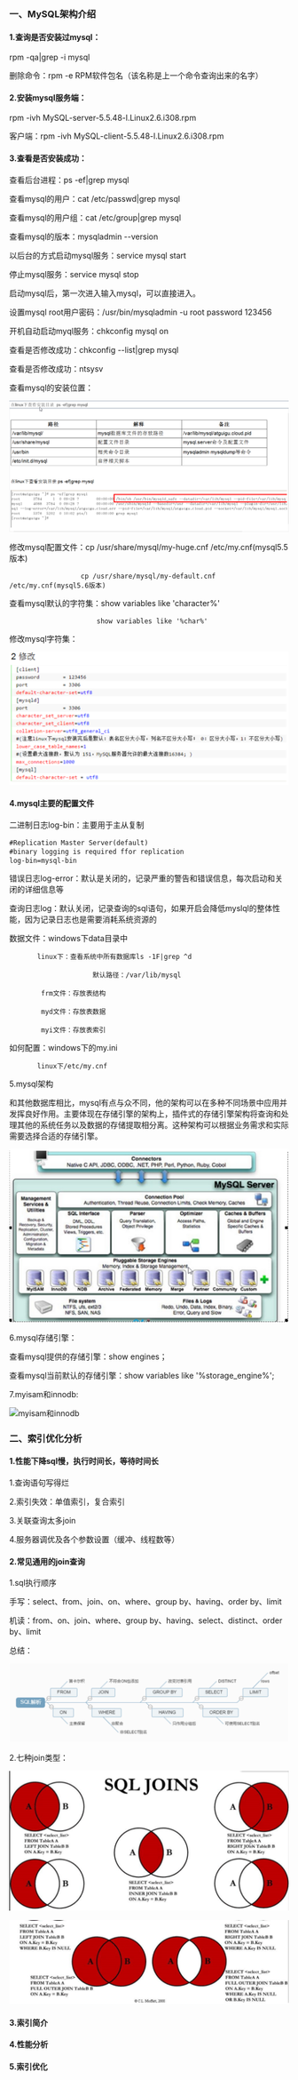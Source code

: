 ### 一、MySQL架构介绍

#### 1.查询是否安装过mysql：

rpm -qa|grep -i mysql

删除命令：rpm -e RPM软件包名（该名称是上一个命令查询出来的名字）

#### 2.安装mysql服务端：

rpm -ivh MySQL-server-5.5.48-l.Linux2.6.i308.rpm

客户端：rpm -ivh MySQL-client-5.5.48-l.Linux2.6.i308.rpm

#### 3.查看是否安装成功：

查看后台进程：ps -ef|grep mysql

查看mysql的用户：cat /etc/passwd|grep mysql

查看mysql的用户组：cat /etc/group|grep mysql

查看mysql的版本：mysqladmin --version

以后台的方式启动mysql服务：service mysql start

停止mysql服务：service mysql stop

启动mysql后，第一次进入输入mysql，可以直接进入。

设置mysql root用户密码：/usr/bin/mysqladmin -u root password 123456

开机自动启动myql服务：chkconfig mysql on

查看是否修改成功：chkconfig --list|grep mysql

查看是否修改成功：ntsysv

查看mysql的安装位置：

![mysql安装位置](https://github.com/g453030291/java-2/blob/master/images/mysql安装位置.png)

修改mysql配置文件：cp /usr/share/mysql/my-huge.cnf  /etc/my.cnf(mysql5.5版本)

				      cp /usr/share/mysql/my-default.cnf  /etc/my.cnf(mysql5.6版本)

查看mysql默认的字符集：show variables like 'character%'

					      show variables like '%char%'

修改mysql字符集：

![修改mysql字符集](https://github.com/g453030291/java-2/blob/master/images/修改mysql字符集.png)

#### 4.mysql主要的配置文件

二进制日志log-bin：主要用于主从复制

```shell
#Replication Master Server(default)
#binary logging is required ffor replication
log-bin=mysql-bin
```

错误日志log-error：默认是关闭的，记录严重的警告和错误信息，每次启动和关闭的详细信息等

查询日志log：默认关闭，记录查询的sql语句，如果开启会降低myslql的整体性能，因为记录日志也是需要消耗系统资源的

数据文件：windows下data目录中

		   linux下：查看系统中所有数据库ls -1F|grep ^d

		                 默认路径：/var/lib/mysql

		    frm文件：存放表结构

		    myd文件：存放表数据

		    myi文件：存放表索引 						

如何配置：windows下的my.ini

		   linux下/etc/my.cnf

5.mysql架构

和其他数据库相比，mysql有点与众不同，他的架构可以在多种不同场景中应用并发挥良好作用。主要体现在存储引擎的架构上，插件式的存储引擎架构将查询和处理其他的系统任务以及数据的存储提取相分离。这种架构可以根据业务需求和实际需要选择合适的存储引擎。

![mysql架构图](https://github.com/g453030291/java-2/blob/master/images/mysql架构图.png)

6.mysql存储引擎：

查看mysql提供的存储引擎：show engines；

查看mysql当前默认的存储引擎：show variables like '%storage_engine%';

7.myisam和innodb:

![myisam和innodb](https://github.com/g453030291/java-2/blob/master/images/myisam和innodb.png)

### 二、索引优化分析

#### 1.性能下降sql慢，执行时间长，等待时间长

1.查询语句写得烂

2.索引失效：单值索引，复合索引

3.关联查询太多join

4.服务器调优及各个参数设置（缓冲、线程数等）

#### 2.常见通用的join查询

1.sql执行顺序

手写：select、from、join、on、where、group by、having、order by、limit

机读：from、on、join、where、group by、having、select、distinct、order by、limit

总结：

![sql关键字执行顺序总结](https://github.com/g453030291/java-2/blob/master/images/sql关键字执行顺序总结.png)

2.七种join类型：

![七种join类型A](https://github.com/g453030291/java-2/blob/master/images/七种join类型A.png)

![七种join类型B](https://github.com/g453030291/java-2/blob/master/images/七种join类型B.png)

#### 3.索引简介



#### 4.性能分析

#### 5.索引优化